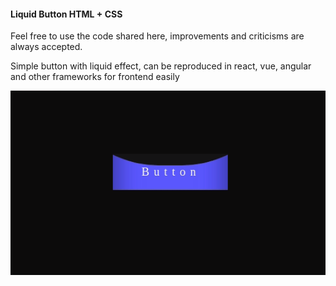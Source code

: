 #### Liquid Button HTML + CSS

Feel free to use the code shared here, improvements and criticisms are always accepted.

Simple button with liquid effect, can be reproduced in react, vue, angular and other frameworks for frontend easily

<img src="liquid_button.gif"/>